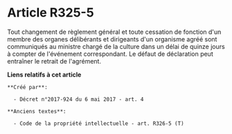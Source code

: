 # Article R325-5

Tout changement de règlement général et toute cessation de fonction d'un membre des organes délibérants et dirigeants d'un
organisme agréé sont communiqués au ministre chargé de la culture dans un délai de quinze jours à compter de l'événement
correspondant. Le défaut de déclaration peut entraîner le retrait de l'agrément.

**Liens relatifs à cet article**

	**Créé par**:

	  - Décret n°2017-924 du 6 mai 2017 - art. 4

	**Anciens textes**:

	  - Code de la propriété intellectuelle - art. R326-5 (T)
